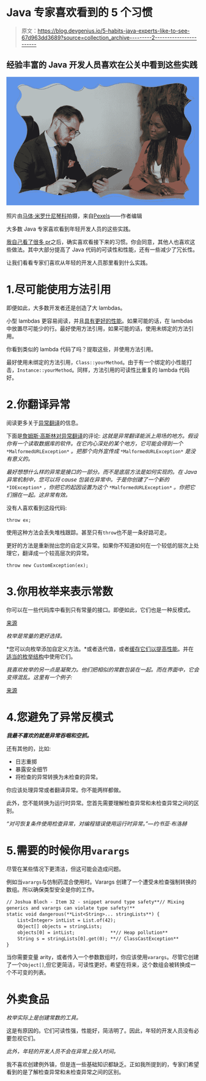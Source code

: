 # Java 专家喜欢看到的 5 个习惯

> 原文：<https://blog.devgenius.io/5-habits-java-experts-like-to-see-67d963dd3689?source=collection_archive---------2----------------------->

## **经验丰富的 Java 开发人员喜欢在公关中看到这些实践**

![](img/ae5dfc915edc6105bab273ee6321e27e.png)

照片由[马体·米罗什尼琴科](https://www.pexels.com/@tima-miroshnichenko?utm_content=attributionCopyText&utm_medium=referral&utm_source=pexels)拍摄，来自[Pexels](https://www.pexels.com/photo/man-in-orange-blazer-using-black-tablet-computer-5439455/?utm_content=attributionCopyText&utm_medium=referral&utm_source=pexels)——作者编辑

大多数 Java 专家喜欢看到年轻开发人员的这些实践。

[我自己看了很多 pr](https://zivce.gumroad.com/l/become-high-quality-code-reviewer)之后，确实喜欢看接下来的习惯。你会同意，其他人也喜欢这些做法。其中大部分提高了 Java 代码的可读性和性能，还有一些减少了冗长性。

让我们看看专家们喜欢从年轻的开发人员那里看到什么实践。

# 1.尽可能使用方法引用

即便如此，大多数开发者还是创造了大 lambdas。

小型 lambdas 更容易阅读，并且[具有更好的性能](https://medium.com/javarevisited/experienced-developers-use-these-quirks-to-create-better-java-lambdas-4ae656148274)。如果可能的话，在 lambdas 中放置尽可能少的行。最好使用方法引用，如果可能的话，使用未绑定的方法引用。

你看到类似的 lambda 代码了吗？提取这些，并使用方法引用。

最好使用未绑定的方法引用，`Class::yourMethod`。由于有一个绑定的小性能打击，`Instance::yourMethod`。同样，方法引用的可读性比重复的 lambda 代码好。

# 2.你翻译异常

阅读更多关于[异常翻译](https://blog.maskalik.com/blog/2018/09/12/best-practices-for-exceptions-in-java/)的信息。

下面是[詹姆斯·高斯林对异常翻译](https://web.archive.org/web/20060407124638/http://www.artima.com/intv/solid3.html)的评论:
*这就是异常翻译能派上用场的地方。假设你有一个读取数据库的软件。在它内心深处的某个地方，它可能会得到一个* `*MalformedURLException*` *。把那个向外宣传成* `*MalformedURLException*` *是没有意义的。*

*最好想想什么样的异常是接口的一部分。而不是底层方法是如何实现的。在 Java 异常机制中，您可以将 cause 包装在异常中。于是你创建了一个新的* `*IOException*` *，你把它的起因设置为这个* `*MalformedURLException*` *。你把它们捆在一起。这非常有效。*

没有人喜欢看到这段代码:

```
throw ex;
```

使用这种方法会丢失堆栈跟踪。甚至只有`throw`也不是一条好路可走。

更好的方法是重新抛出您的自定义异常。如果你不知道如何在一个较低的层次上处理它，翻译成一个较高层次的异常。

```
throw new CustomException(ex);
```

# 3.你用枚举来表示常数

你可以在一些代码库中看到只有常量的接口。即便如此，它们也是一种反模式。

[来源](https://www.govnokod.ru/17104)

*枚举是常量的更好选择。*

*您可以向枚举添加自定义方法。*或者迭代值，或者[缓存它们以提高性能](https://richardstartin.github.io/posts/5-java-mundane-performance-tricks#dont-iterate-over-enumvalues)。并在[适当的枚举结构](https://richardstartin.github.io/posts/5-java-mundane-performance-tricks)中使用它们。

*我喜欢枚举的另一点是凝聚力。他们把相似的常数包装在一起。而在界面中，它会变得混乱。这里有一个例子:*

[来源](https://stackoverflow.com/a/14419212/5999670)

# 4.您避免了异常反模式

***我最不喜欢的就是异常吞咽和空抓。***

还有其他的，比如:

*   日志重掷
*   暴露安全细节
*   将检查的异常转换为未检查的异常。

你应该处理异常或者翻译异常。你不能两样都做。

此外，您不能转换为运行时异常。您首先需要理解检查异常和未检查异常之间的区别。

*“对可恢复条件使用检查异常，对编程错误使用运行时异常。”—约书亚·布洛赫*

# 5.需要的时候你用`varargs`

尽管在某些情况下更清洁，但这可能会造成问题。

例如当`varargs`与仿制药混合使用时。Varargs 创建了一个遭受未检查强制转换的数组。所以确保类型安全是你的工作。

```
// Joshua Bloch - Item 32 - snippet around type safety**// Mixing generics and varargs can violate type safety!**
static void dangerous(**List<String>... stringLists**) {
    List<Integer> intList = List.of(42);
    Object[] objects = stringLists;
    objects[0] = intList;             **// Heap pollution**
    String s = stringLists[0].get(0); **// ClassCastException**
}
```

当你需要变量 arity，或者传入一个参数数组时，你应该使用`varargs`。尽管它创建了一个`Object[]`,但它更简洁，可读性更好。希望在将来，这个数组会被转换成一个不可变的列表。

# 外卖食品

*枚举实际上是创建常数的工具。*

这是有原因的。它们可读性强，性能好，简洁明了。因此，年轻的开发人员没有必要忽视它们。

*此外，年轻的开发人员不会在异常上投入时间。*

我不喜欢创建例外镇，但是连一些基础知识都缺乏。正如我所提到的，专家们希望看到的是了解检查异常和未检查异常之间的区别。